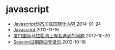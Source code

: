 # javascript
* [Javascript动态加载国际化内容](/2014/2014-01-24-javascript-dynamic-load-i18n),2014-01-24
* [Javascript](/2012/2012-11-16-javascriptget-string-byte-length),2012-11-16
* [厦门国际马拉松网上报名遇到的问题](/2012/2012-10-20-marathon-regist-probleam),2012-10-20
* [Session过期跳回登录页](/2012/2012-10-18-session-timeout-and-return-to-login-page),2012-10-18
